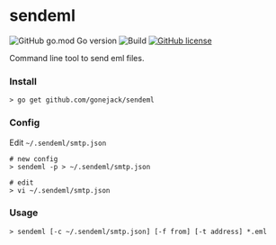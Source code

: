# sendeml

![GitHub go.mod Go version](https://img.shields.io/github/go-mod/go-version/gonejack/sendeml)
![Build](https://github.com/gonejack/sendeml/actions/workflows/go.yml/badge.svg)
[![GitHub license](https://img.shields.io/github/license/gonejack/sendeml.svg?color=red)](LICENSE)

Command line tool to send eml files.

### Install
```shell
> go get github.com/gonejack/sendeml
```

### Config
Edit `~/.sendeml/smtp.json`
```shell
# new config
> sendeml -p > ~/.sendeml/smtp.json

# edit
> vi ~/.sendeml/smtp.json
```

### Usage

```shell
> sendeml [-c ~/.sendeml/smtp.json] [-f from] [-t address] *.eml
```